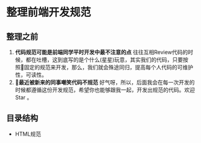# 整理前端开发规范

## 整理之前
1. **代码规范可能是前端同学平时开发中最不注意的点** 往往互相Review代码的时候，都在吐槽，这到底写的是个什么(星星)玩意，其实我们的代码，只要按照固定的规范来开发，那么，我们就会殊途同归，提高每个人代码的可维护性，可读性。
2. **最近被新来的同事嘲笑代码不规范** 好气呀，所以，后面我会在每一次开发的时候都遵循这份开发规范，希望你也能够跟我一起，开发出规范的代码。欢迎 Star 。
## 目录结构

+ HTML规范